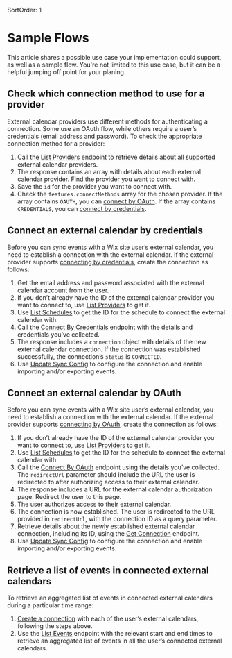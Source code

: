 SortOrder: 1
# Sample Flows

This article shares a possible use case your implementation could support, as well as a sample flow. You're not limited to this use case, but it can be a helpful jumping off point for your planing.

## Check which connection method to use for a provider

External calendar providers use different methods for authenticating a connection. Some use an OAuth flow, while others require a user’s credentials (email address and password). To check the appropriate connection method for a provider:

1. Call the [List Providers](#list-providers) endpoint to retrieve details about all supported external calendar providers.
2. The response contains an array with details about each external calendar provider. Find the provider you want to connect with.
3. Save the `id` for the provider you want to connect with.
4. Check the `features.connectMethods` array for the chosen provider. If the array contains `OAUTH`, you can [connect by OAuth](#connect-an-external-calendar-by-oauth). If the array contains `CREDENTIALS`, you can [connect by credentials](/docs/connect-an-external-calendar-by-credentials).

## Connect an external calendar by credentials

Before you can sync events with a Wix site user’s external calendar, you need to establish a connection with the external calendar. If the external provider supports [connecting by credentials](#check-which-connection-method-to-use-for-a-provider), create the connection as follows:

1. Get the email address and password associated with the external calendar account from the user.
2. If you don’t already have the ID of the external calendar provider you want to connect to, use [List Providers](#list-providers) to get it.
3. Use [List Schedules](https://dev.wix.com/api/rest/wix-bookings/schedules-and-sessions/schedule/list-schedules) to get the ID for the schedule to connect the external calendar with.
4. Call the [Connect By Credentials](#connect-by-credentials) endpoint with the details and credentials you’ve collected. 
5. The response includes a `connection` object with details of the new external calendar connection. If the connection was established successfully, the connection’s `status` is `CONNECTED`.
6. Use [Update Sync Config](/docs/update-sync-config) to configure the connection and enable importing and/or exporting events.

## Connect an external calendar by OAuth

Before you can sync events with a Wix site user’s external calendar, you need to establish a connection with the external calendar. If the external provider supports [connecting by OAuth](#check-which-connection-method-to-use-for-a-provider), create the connection as follows:

1. If you don’t already have the ID of the external calendar provider you want to connect to, use [List Providers](#list-providers) to get it.
2. Use [List Schedules](https://dev.wix.com/api/rest/wix-bookings/schedules-and-sessions/schedule/list-schedules) to get the ID for the schedule to connect the external calendar with.
3. Call the [Connect By OAuth](#connect-by-o-auth) endpoint using the details you’ve collected. The `redirectUrl` parameter should include the URL the user is redirected to after authorizing access to their external calendar.
4. The response includes a URL for the external calendar authorization page. Redirect the user to this page.
5. The user authorizes access to their external calendar. 
6. The connection is now established. The user is redirected to the URL provided in `redirectUrl`, with the connection ID as a query parameter.
7. Retrieve details about the newly established external calendar connection, including its ID, using the [Get Connection](#get-connection) endpoint.
8. Use [Update Sync Config](/docs/update-sync-config) to configure the connection and enable importing and/or exporting events.

## Retrieve a list of events in connected external calendars

To retrieve an aggregated list of events in connected external calendars during a particular time range:

1. [Create a connection](#check-which-connection-method-to-use-for-a-provider) with each of the user’s external calendars, following the steps above.
2. Use the [List Events](#list-events) endpoint with the relevant start and end times to retrieve an aggregated list of events in all the user’s connected external calendars.
